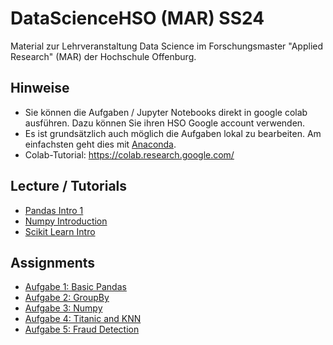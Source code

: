 # DataScienceHSO (MAR) SS24
Material zur Lehrveranstaltung Data Science im Forschungsmaster "Applied Research" (MAR) der Hochschule Offenburg.

## Hinweise
* Sie können die Aufgaben / Jupyter Notebooks direkt in google colab ausführen. Dazu können Sie ihren HSO Google account verwenden.
* Es ist grundsätzlich auch möglich die Aufgaben lokal zu bearbeiten. Am einfachsten geht dies mit [Anaconda](https://anaconda.org/).
* Colab-Tutorial: https://colab.research.google.com/

## Lecture / Tutorials
* [Pandas Intro 1](https://colab.research.google.com/github/s3nnahoj/DataScienceHSO/blob/main/02_BasicStatistics/Lab_pandas_01_Intro.ipynb)
* [Numpy Introduction](https://colab.research.google.com/github/s3nnahoj/DataScienceHSO/blob/main/02_BasicStatistics/Numpy_Introduction.ipynb)
* [Scikit Learn Intro](https://colab.research.google.com/github/s3nnahoj/DataScienceHSO/blob/main/04_SupervisedLearning/Lecture_Scikit_Learn.ipynb)

## Assignments
* [Aufgabe 1: Basic Pandas](https://colab.research.google.com/github/s3nnahoj/DataScienceHSO/blob/main/02_BasicStatistics/Assignment_1.ipynb)
* [Aufgabe 2: GroupBy](https://colab.research.google.com/github/s3nnahoj/DataScienceHSO/blob/main/02_BasicStatistics/Assignment_2.ipynb)
* [Aufgabe 3: Numpy](https://colab.research.google.com/github/s3nnahoj/DataScienceHSO/blob/main/02_BasicStatistics/Assignment_3_Numpy.ipynb)
* [Aufgabe 4: Titanic and KNN](https://colab.research.google.com/github/s3nnahoj/DataScienceHSO/blob/main/04_SupervisedLearning/Assignment_4_Titanic_KNN.ipynb)
* [Aufgabe 5: Fraud Detection](https://colab.research.google.com/github/s3nnahoj/DataScienceHSO/blob/main/04_SupervisedLearning/Assignment_5_FraudDetection.ipynb)

